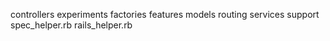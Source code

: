 controllers
experiments
factories
features
models
routing
services
support
spec_helper.rb
rails_helper.rb